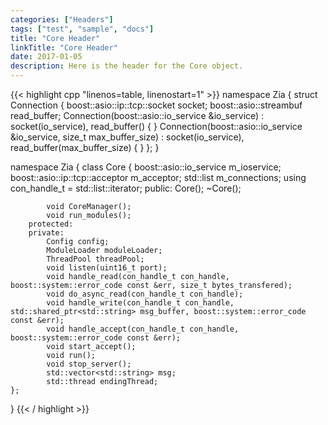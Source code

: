```yaml
---
categories: ["Headers"]
tags: ["test", "sample", "docs"]
title: "Core Header"
linkTitle: "Core Header"
date: 2017-01-05
description: Here is the header for the Core object.
---
```


{{< highlight cpp "linenos=table, linenostart=1" >}}
namespace Zia {
    struct Connection {
        boost::asio::ip::tcp::socket socket;
        boost::asio::streambuf read_buffer;
        Connection(boost::asio::io_service &io_service) : socket(io_service), read_buffer() { }
        Connection(boost::asio::io_service &io_service, size_t max_buffer_size) : socket(io_service), read_buffer(max_buffer_size) { }
    };
}

namespace Zia {
    class Core {
        boost::asio::io_service m_ioservice;
        boost::asio::ip::tcp::acceptor m_acceptor;
        std::list<Connection> m_connections;
        using con_handle_t = std::list<Connection>::iterator;
        public:
            Core();
            ~Core();

            void CoreManager();
            void run_modules();
        protected:
        private:
            Config config;
            ModuleLoader moduleLoader;
            ThreadPool threadPool;
            void listen(uint16_t port);
            void handle_read(con_handle_t con_handle, boost::system::error_code const &err, size_t bytes_transfered);
            void do_async_read(con_handle_t con_handle);
            void handle_write(con_handle_t con_handle, std::shared_ptr<std::string> msg_buffer, boost::system::error_code const &err);
            void handle_accept(con_handle_t con_handle, boost::system::error_code const &err);
            void start_accept();
            void run();
            void stop_server();
            std::vector<std::string> msg;
            std::thread endingThread;
    };
}
{{< / highlight >}}
